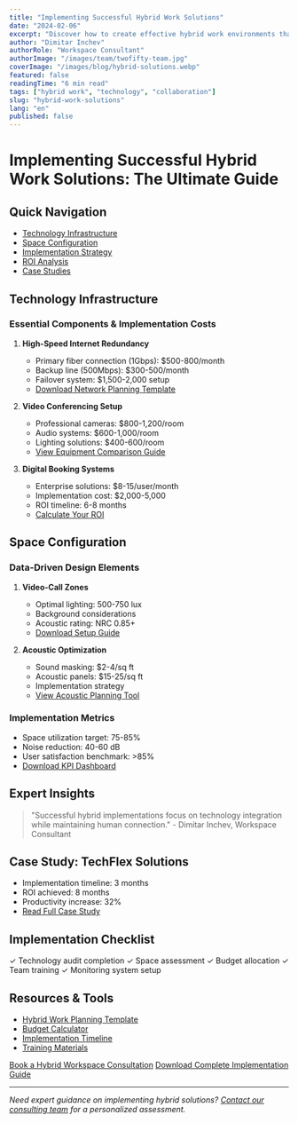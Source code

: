 ```yaml
---
title: "Implementing Successful Hybrid Work Solutions"
date: "2024-02-06"
excerpt: "Discover how to create effective hybrid work environments that blend remote and in-person collaboration seamlessly."
author: "Dimitar Inchev"
authorRole: "Workspace Consultant"
authorImage: "/images/team/twofifty-team.jpg"
coverImage: "/images/blog/hybrid-solutions.webp"
featured: false
readingTime: "6 min read"
tags: ["hybrid work", "technology", "collaboration"]
slug: "hybrid-work-solutions"
lang: "en"
published: false
---
```


# Implementing Successful Hybrid Work Solutions: The Ultimate Guide

## Quick Navigation

- [Technology Infrastructure](#technology-infrastructure)
- [Space Configuration](#space-configuration)
- [Implementation Strategy](#implementation-strategy)
- [ROI Analysis](#roi-analysis)
- [Case Studies](#case-studies)

## Technology Infrastructure

### Essential Components & Implementation Costs

1. **High-Speed Internet Redundancy**

   - Primary fiber connection (1Gbps): $500-800/month
   - Backup line (500Mbps): $300-500/month
   - Failover system: $1,500-2,000 setup
   - [Download Network Planning Template](/resources/network-template)

2. **Video Conferencing Setup**

   - Professional cameras: $800-1,200/room
   - Audio systems: $600-1,000/room
   - Lighting solutions: $400-600/room
   - [View Equipment Comparison Guide](/resources/av-comparison)

3. **Digital Booking Systems**
   - Enterprise solutions: $8-15/user/month
   - Implementation cost: $2,000-5,000
   - ROI timeline: 6-8 months
   - [Calculate Your ROI](/tools/booking-roi)

## Space Configuration

### Data-Driven Design Elements

1. **Video-Call Zones**

   - Optimal lighting: 500-750 lux
   - Background considerations
   - Acoustic rating: NRC 0.85+
   - [Download Setup Guide](/guides/video-zones)

2. **Acoustic Optimization**
   - Sound masking: $2-4/sq ft
   - Acoustic panels: $15-25/sq ft
   - Implementation strategy
   - [View Acoustic Planning Tool](/tools/acoustic-calculator)

### Implementation Metrics

- Space utilization target: 75-85%
- Noise reduction: 40-60 dB
- User satisfaction benchmark: >85%
- [Download KPI Dashboard](/resources/kpi-template)

## Expert Insights

> "Successful hybrid implementations focus on technology integration while maintaining human connection." - Dimitar Inchev, Workspace Consultant

## Case Study: TechFlex Solutions

- Implementation timeline: 3 months
- ROI achieved: 8 months
- Productivity increase: 32%
- [Read Full Case Study](/cases/techflex)

## Implementation Checklist

✓ Technology audit completion
✓ Space assessment
✓ Budget allocation
✓ Team training
✓ Monitoring system setup

## Resources & Tools

- [Hybrid Work Planning Template](/resources/planning-template)
- [Budget Calculator](/tools/budget-calculator)
- [Implementation Timeline](/resources/timeline)
- [Training Materials](/resources/training)

[Book a Hybrid Workspace Consultation](/consultation)
[Download Complete Implementation Guide](/guides/hybrid-implementation)

---

_Need expert guidance on implementing hybrid solutions? [Contact our consulting team](#contact) for a personalized assessment._
